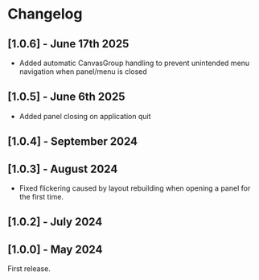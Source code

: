 # Changelog

## [1.0.6] - June 17th 2025
- Added automatic CanvasGroup handling to prevent unintended menu navigation when panel/menu is closed

## [1.0.5] - June 6th 2025
- Added panel closing on application quit

## [1.0.4] - September 2024

## [1.0.3] - August 2024
- Fixed flickering caused by layout rebuilding when opening a panel for the first time.

## [1.0.2] - July 2024

## [1.0.0] - May 2024
First release.